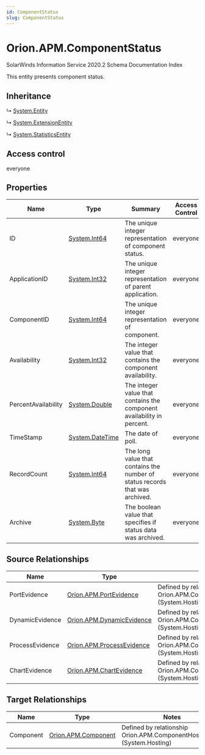 ```yaml
---
id: ComponentStatus
slug: ComponentStatus
---
```


# Orion.APM.ComponentStatus

SolarWinds Information Service 2020.2 Schema Documentation Index

This entity presents component status.

## Inheritance

↳ [System.Entity](./../System/Entity)

↳ [System.ExtensionEntity](./../System/ExtensionEntity)

↳ [System.StatisticsEntity](./../System/StatisticsEntity)

## Access control

everyone

## Properties

| Name | Type | Summary | Access Control |
| ------ | ------ | ------ | ------ |
| ID | [System.Int64](https://docs.microsoft.com/en-us/dotnet/api/system.int64) | The unique integer representation of component status. | everyone |
| ApplicationID | [System.Int32](https://docs.microsoft.com/en-us/dotnet/api/system.int32) | The unique integer representation of parent application. | everyone |
| ComponentID | [System.Int64](https://docs.microsoft.com/en-us/dotnet/api/system.int64) | The unique integer representation of component. | everyone |
| Availability | [System.Int32](https://docs.microsoft.com/en-us/dotnet/api/system.int32) | The integer value that contains the component availability. | everyone |
| PercentAvailability | [System.Double](https://docs.microsoft.com/en-us/dotnet/api/system.double) | The integer value that contains the component availability in percent. | everyone |
| TimeStamp | [System.DateTime](https://docs.microsoft.com/en-us/dotnet/api/system.datetime) | The date of poll. | everyone |
| RecordCount | [System.Int64](https://docs.microsoft.com/en-us/dotnet/api/system.int64) | The long value that contains the number of status records that was archived. | everyone |
| Archive | [System.Byte](https://docs.microsoft.com/en-us/dotnet/api/system.byte) | The boolean value that specifies if status data was archived. | everyone |

## Source Relationships

| Name | Type | Notes |
| ------ | ------ | ------ |
| PortEvidence | [Orion.APM.PortEvidence](./../Orion.APM/PortEvidence) | Defined by relationship Orion.APM.ComponentStatusHostsPortEvidence (System.Hosting) |
| DynamicEvidence | [Orion.APM.DynamicEvidence](./../Orion.APM/DynamicEvidence) | Defined by relationship Orion.APM.ComponentStatusHostsDynamicEvidence (System.Hosting) |
| ProcessEvidence | [Orion.APM.ProcessEvidence](./../Orion.APM/ProcessEvidence) | Defined by relationship Orion.APM.ComponentStatusHostsProcessEvidence (System.Hosting) |
| ChartEvidence | [Orion.APM.ChartEvidence](./../Orion.APM/ChartEvidence) | Defined by relationship Orion.APM.ComponentStatusHostsChartEvidence (System.Hosting) |

## Target Relationships

| Name | Type | Notes |
| ------ | ------ | ------ |
| Component | [Orion.APM.Component](./../Orion.APM/Component) | Defined by relationship Orion.APM.ComponentHostsStatus (System.Hosting) |

